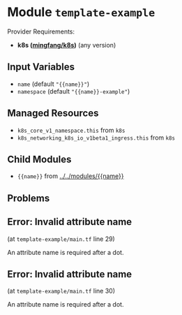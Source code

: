 
# Module `template-example`

Provider Requirements:
* **k8s ([mingfang/k8s](https://registry.terraform.io/providers/mingfang/k8s/latest))** (any version)

## Input Variables
* `name` (default `"{{name}}"`)
* `namespace` (default `"{{name}}-example"`)

## Managed Resources
* `k8s_core_v1_namespace.this` from `k8s`
* `k8s_networking_k8s_io_v1beta1_ingress.this` from `k8s`

## Child Modules
* `{{name}}` from [../../modules/{{name}}](../../modules/{{name}})

## Problems

## Error: Invalid attribute name

(at `template-example/main.tf` line 29)

An attribute name is required after a dot.

## Error: Invalid attribute name

(at `template-example/main.tf` line 30)

An attribute name is required after a dot.

